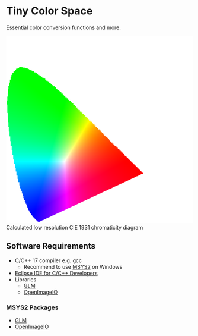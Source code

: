 # Tiny Color Space

Essential color conversion functions and more.  

![](CIE-1931.png)  
Calculated low resolution CIE 1931 chromaticity diagram  

## Software Requirements

* C/C++ 17 compiler e.g. gcc  
   * Recommend to use [MSYS2](https://www.msys2.org/) on Windows  
* [Eclipse IDE for C/C++ Developers](https://www.eclipse.org/downloads/packages/release/2022-03/r/eclipse-ide-cc-developers)  
* Libraries  
   * [GLM](https://github.com/g-truc/glm)  
   * [OpenImageIO](https://github.com/OpenImageIO/oiio)  


### MSYS2 Packages

* [GLM](https://packages.msys2.org/package/mingw-w64-x86_64-glm)  
* [OpenImageIO](https://packages.msys2.org/package/mingw-w64-x86_64-openimageio)  

